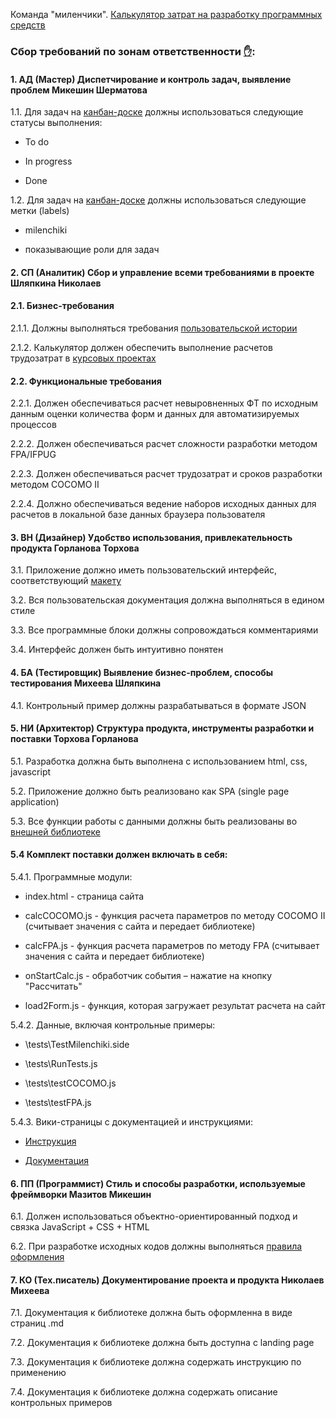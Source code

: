 Команда "миленчики". [Калькулятор затрат на разработку программных средств](https://stankin.github.io//oop-app/milenchiki/index.html)

### Сбор требований по зонам ответственности [✋](https://okoff.github.io/gauss/%D0%92%D0%9F%D0%9F%201-4.3%20%D0%9F%D1%80%D0%B0%D0%BA%D1%82%D0%B8%D0%BA%D1%83%D0%BC%201.pdf):
#### 1. АД (Мастер)	Диспетчирование и контроль задач, выявление проблем	Микешин	Шерматова
1.1. Для задач на [канбан-доске](https://github.com/stankin/oop-app/projects/5) должны использоваться следующие статусы выполнения:

- To do

- In progress

- Done

1.2. Для задач на [канбан-доске](https://github.com/stankin/oop-app/projects/5) должны использоваться следующие метки (labels)

- milenchiki

- показывающие роли для задач

#### 2. СП (Аналитик)	Сбор и управление всеми требованиями в проекте	Шляпкина	Николаев
#### 2.1. Бизнес-требования
2.1.1. Должны выполняться требования [пользовательской истории](https://github.com/stankin/oop-app/issues)

2.1.2. Калькулятор должен обеспечить выполнение расчетов трудозатрат в [курсовых проектах](https://github.com/stankin/design-1/wiki#%D0%9A%D1%83%D1%80%D1%81%D0%BE%D0%B2%D0%BE%D0%B9-%D0%BF%D1%80%D0%BE%D0%B5%D0%BA%D1%82)

#### 2.2. Функциональные требования
2.2.1. Должен обеспечиваться расчет невыровненных ФТ по исходным данным оценки количества форм и данных для автоматизируемых процессов

2.2.2. Должен обеспечиваться расчет сложности разработки методом FPA/IFPUG

2.2.3. Должен обеспечиваться расчет трудозатрат и сроков разработки методом COCOMO II

2.2.4. Должно обеспечиваться ведение наборов исходных данных для расчетов в локальной базе данных браузера пользователя

#### 3. ВН (Дизайнер)	Удобство использования, привлекательность продукта	Горланова	Торхова
3.1. Приложение должно иметь пользовательский интерфейс, соответствующий [макету](https://github.com/AirNus/AirNus.github.io/blob/master/busgame/Maket.PNG)

3.2. Вся пользовательская документация должна выполняться в едином стиле

3.3. Все программные блоки должны сопровождаться комментариями

3.4. Интерфейс должен быть интуитивно понятен

#### 4. БА (Тестировщик)	Выявление бизнес-проблем, способы тестирования	Михеева	Шляпкина

4.1. Контрольный пример должны разрабатываться в формате JSON

#### 5. НИ (Архитектор)	Структура продукта, инструменты разработки и поставки	Торхова	Горланова
5.1. Разработка должна быть выполнена с использованием html, css, javascript

5.2. Приложение должно быть реализовано как SPA (single page application)

5.3. Все функции работы с данными должны быть реализованы во [внешней библиотеке](https://github.com/stankin/oop-model/tree/master/practice_team)

#### 5.4 Комплект поставки должен включать в себя:
5.4.1. Программные модули:

- index.html - страница сайта

- calcCOCOMO.js - функция расчета параметров по методу COCOMO II (считывает значения с сайта и передает библиотеке)

- calcFPA.js - функция расчета параметров по методу FPA (считывает значения с сайта и передает библиотеке)

- onStartCalc.js - обработчик события – нажатие на кнопку "Рассчитать"

- load2Form.js - функция, которая загружает результат расчета на сайт

5.4.2. Данные, включая контрольные примеры:
- \tests\TestMilenchiki.side

- \tests\RunTests.js

- \tests\testCOCOMO.js

- \tests\testFPA.js

5.4.3. Вики-страницы с документацией и инструкциями:

- [Инструкция](https://github.com/AirNus/AirNus.github.io/wiki/Business-game-%E2%80%93-%D0%98%D0%BD%D1%81%D1%82%D1%80%D1%83%D0%BA%D1%86%D0%B8%D1%8F)

- [Документация](https://github.com/stankin/oop-app/blob/master/milenchiki/README.md)

#### 6. ПП (Программист)	Стиль и способы разработки, используемые фреймворки	Мазитов	Микешин
6.1. Должен использоваться объектно-ориентированный подход и связка JavaScript + CSS + HTML

6.2. При разработке исходных кодов должны выполняться [правила оформления](https://github.com/AirNus/AirNus.github.io/wiki/Business-game-%E2%80%93-%D0%9F%D1%80%D0%B0%D0%B2%D0%B8%D0%BB%D0%B0-%D0%BE%D1%84%D0%BE%D1%80%D0%BC%D0%BB%D0%B5%D0%BD%D0%B8%D1%8F-%D0%BA%D0%BE%D0%B4%D0%B0)

#### 7. КО (Тех.писатель)	Документирование проекта и продукта	Николаев	Михеева

7.1. Документация к библиотеке должна быть оформленна в виде страниц .md

7.2. Документация к библиотеке должна быть доступна с landing page

7.3. Документация к библиотеке должна содержать инструкцию по применению

7.4. Документация к библиотеке должна содержать описание контрольных примеров
